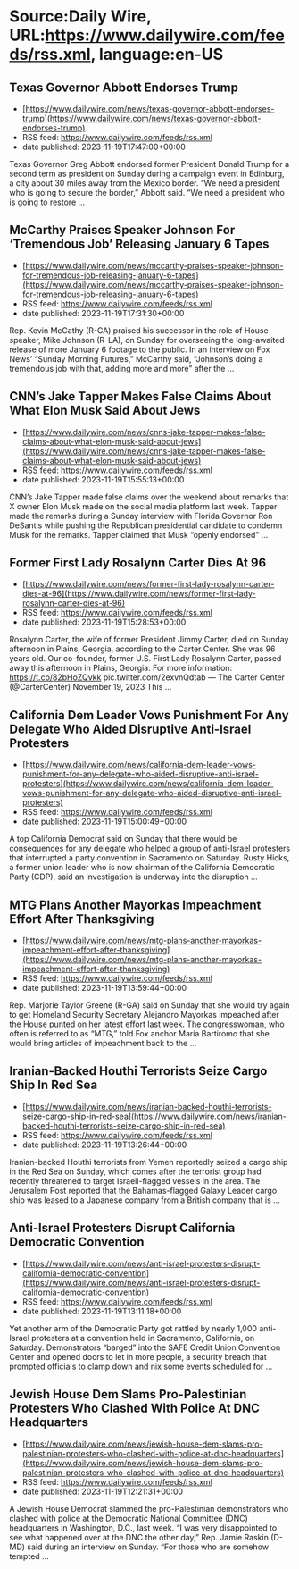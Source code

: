 # Source:Daily Wire, URL:https://www.dailywire.com/feeds/rss.xml, language:en-US

## Texas Governor Abbott Endorses Trump
 - [https://www.dailywire.com/news/texas-governor-abbott-endorses-trump](https://www.dailywire.com/news/texas-governor-abbott-endorses-trump)
 - RSS feed: https://www.dailywire.com/feeds/rss.xml
 - date published: 2023-11-19T17:47:00+00:00

Texas Governor Greg Abbott endorsed former President Donald Trump for a second term as president on Sunday during a campaign event in Edinburg, a city about 30 miles away from the Mexico border. &#8220;We need a president who is going to secure the border,&#8221; Abbott said. &#8220;We need a president who is going to restore ...

## McCarthy Praises Speaker Johnson For ‘Tremendous Job’ Releasing January 6 Tapes
 - [https://www.dailywire.com/news/mccarthy-praises-speaker-johnson-for-tremendous-job-releasing-january-6-tapes](https://www.dailywire.com/news/mccarthy-praises-speaker-johnson-for-tremendous-job-releasing-january-6-tapes)
 - RSS feed: https://www.dailywire.com/feeds/rss.xml
 - date published: 2023-11-19T17:31:30+00:00

Rep. Kevin McCathy (R-CA) praised his successor in the role of House speaker, Mike Johnson (R-LA), on Sunday for overseeing the long-awaited release of more January 6 footage to the public. In an interview on Fox News&#8217; &#8220;Sunday Morning Futures,&#8221; McCarthy said, &#8220;Johnson&#8217;s doing a tremendous job with that, adding more and more&#8221; after the ...

## CNN’s Jake Tapper Makes False Claims About What Elon Musk Said About Jews
 - [https://www.dailywire.com/news/cnns-jake-tapper-makes-false-claims-about-what-elon-musk-said-about-jews](https://www.dailywire.com/news/cnns-jake-tapper-makes-false-claims-about-what-elon-musk-said-about-jews)
 - RSS feed: https://www.dailywire.com/feeds/rss.xml
 - date published: 2023-11-19T15:55:13+00:00

CNN&#8217;s Jake Tapper made false claims over the weekend about remarks that X owner Elon Musk made on the social media platform last week. Tapper made the remarks during a Sunday interview with Florida Governor Ron DeSantis while pushing the Republican presidential candidate to condemn Musk for the remarks. Tapper claimed that Musk &#8220;openly endorsed&#8221; ...

## Former First Lady Rosalynn Carter Dies At 96
 - [https://www.dailywire.com/news/former-first-lady-rosalynn-carter-dies-at-96](https://www.dailywire.com/news/former-first-lady-rosalynn-carter-dies-at-96)
 - RSS feed: https://www.dailywire.com/feeds/rss.xml
 - date published: 2023-11-19T15:28:53+00:00

Rosalynn Carter, the wife of former President Jimmy Carter, died on Sunday afternoon in Plains, Georgia, according to the Carter Center. She was 96 years old. Our co-founder, former U.S. First Lady Rosalynn Carter, passed away this afternoon in Plains, Georgia. For more information: https://t.co/82bHoZQvkk pic.twitter.com/2exvnQdtab &mdash; The Carter Center (@CarterCenter) November 19, 2023 This ...

## California Dem Leader Vows Punishment For Any Delegate Who Aided Disruptive Anti-Israel Protesters
 - [https://www.dailywire.com/news/california-dem-leader-vows-punishment-for-any-delegate-who-aided-disruptive-anti-israel-protesters](https://www.dailywire.com/news/california-dem-leader-vows-punishment-for-any-delegate-who-aided-disruptive-anti-israel-protesters)
 - RSS feed: https://www.dailywire.com/feeds/rss.xml
 - date published: 2023-11-19T15:00:49+00:00

A top California Democrat said on Sunday that there would be consequences for any delegate who helped a group of anti-Israel protesters that interrupted a party convention in Sacramento on Saturday. Rusty Hicks, a former union leader who is now chairman of the California Democratic Party (CDP), said an investigation is underway into the disruption ...

## MTG Plans Another Mayorkas Impeachment Effort After Thanksgiving
 - [https://www.dailywire.com/news/mtg-plans-another-mayorkas-impeachment-effort-after-thanksgiving](https://www.dailywire.com/news/mtg-plans-another-mayorkas-impeachment-effort-after-thanksgiving)
 - RSS feed: https://www.dailywire.com/feeds/rss.xml
 - date published: 2023-11-19T13:59:44+00:00

Rep. Marjorie Taylor Greene (R-GA) said on Sunday that she would try again to get Homeland Security Secretary Alejandro Mayorkas impeached after the House punted on her latest effort last week. The congresswoman, who often is referred to as &#8220;MTG,&#8221; told Fox anchor Maria Bartiromo that she would bring articles of impeachment back to the ...

## Iranian-Backed Houthi Terrorists Seize Cargo Ship In Red Sea
 - [https://www.dailywire.com/news/iranian-backed-houthi-terrorists-seize-cargo-ship-in-red-sea](https://www.dailywire.com/news/iranian-backed-houthi-terrorists-seize-cargo-ship-in-red-sea)
 - RSS feed: https://www.dailywire.com/feeds/rss.xml
 - date published: 2023-11-19T13:26:44+00:00

Iranian-backed Houthi terrorists from Yemen reportedly seized a cargo ship in the Red Sea on Sunday, which comes after the terrorist group had recently threatened to target Israeli-flagged vessels in the area. The Jerusalem Post reported that the Bahamas-flagged Galaxy Leader cargo ship was leased to a Japanese company from a British company that is ...

## Anti-Israel Protesters Disrupt California Democratic Convention
 - [https://www.dailywire.com/news/anti-israel-protesters-disrupt-california-democratic-convention](https://www.dailywire.com/news/anti-israel-protesters-disrupt-california-democratic-convention)
 - RSS feed: https://www.dailywire.com/feeds/rss.xml
 - date published: 2023-11-19T13:11:18+00:00

Yet another arm of the Democratic Party got rattled by nearly 1,000 anti-Israel protesters at a convention held in Sacramento, California, on Saturday. Demonstrators &#8220;barged&#8221; into the SAFE Credit Union Convention Center and opened doors to let in more people, a security breach that prompted officials to clamp down and nix some events scheduled for ...

## Jewish House Dem Slams Pro-Palestinian Protesters Who Clashed With Police At DNC Headquarters
 - [https://www.dailywire.com/news/jewish-house-dem-slams-pro-palestinian-protesters-who-clashed-with-police-at-dnc-headquarters](https://www.dailywire.com/news/jewish-house-dem-slams-pro-palestinian-protesters-who-clashed-with-police-at-dnc-headquarters)
 - RSS feed: https://www.dailywire.com/feeds/rss.xml
 - date published: 2023-11-19T12:21:31+00:00

A Jewish House Democrat slammed the pro-Palestinian demonstrators who clashed with police at the Democratic National Committee (DNC) headquarters in Washington, D.C., last week. &#8220;I was very disappointed to see what happened over at the DNC the other day,&#8221; Rep. Jamie Raskin (D-MD) said during an interview on Sunday. &#8220;For those who are somehow tempted ...

